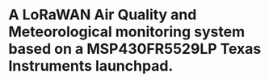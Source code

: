 # A LoRaWAN Air Quality and Meteorological monitoring system based on a MSP430FR5529LP Texas Instruments launchpad.
